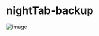 # nightTab-backup

![image](https://github.com/phucho0237/nightTab-backup/assets/88989555/d0519ba2-168a-49b3-8d75-a8141dd3600d)


